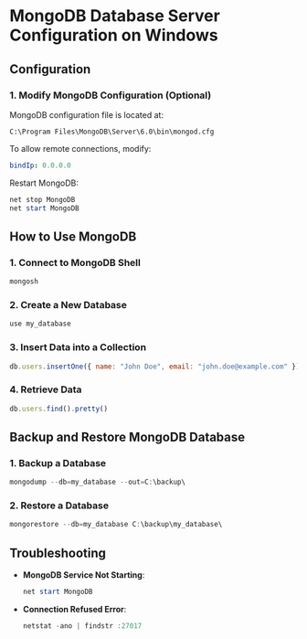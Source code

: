 # MongoDB Database Server Configuration on Windows

## **Configuration**

### **1. Modify MongoDB Configuration (Optional)**
MongoDB configuration file is located at:
```
C:\Program Files\MongoDB\Server\6.0\bin\mongod.cfg
```
To allow remote connections, modify:
```yaml
bindIp: 0.0.0.0
```
Restart MongoDB:
```powershell
net stop MongoDB
net start MongoDB
```


## **How to Use MongoDB**

### **1. Connect to MongoDB Shell**
```powershell
mongosh
```

### **2. Create a New Database**
```javascript
use my_database
```

### **3. Insert Data into a Collection**
```javascript
db.users.insertOne({ name: "John Doe", email: "john.doe@example.com" })
```

### **4. Retrieve Data**
```javascript
db.users.find().pretty()
```


## **Backup and Restore MongoDB Database**

### **1. Backup a Database**
```powershell
mongodump --db=my_database --out=C:\backup\
```

### **2. Restore a Database**
```powershell
mongorestore --db=my_database C:\backup\my_database\
```


## **Troubleshooting**

- **MongoDB Service Not Starting**:
  ```powershell
  net start MongoDB
  ```
- **Connection Refused Error**:
  ```powershell
  netstat -ano | findstr :27017
  ```
